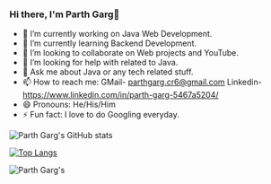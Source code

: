 ### Hi there, I'm Parth Garg👋
- 🔭 I’m currently working on Java Web Development.
- 🌱 I’m currently learning Backend Development.
- 👯 I’m looking to collaborate on Web projects and YouTube.
- 🤔 I’m looking for help with related to Java.
- 💬 Ask me about Java or any tech related stuff.
- 📫 How to reach me: GMail- parthgarg.cr6@gmail.com
                      Linkedin- https://www.linkedin.com/in/parth-garg-5467a5204/
- 😄 Pronouns: He/His/Him
- ⚡ Fun fact: I love to do Googling everyday.
 

![Parth Garg's GitHub stats](https://github-readme-stats.vercel.app/api?username=parth2609&show_icons=true&theme=radical)

[![Top Langs](https://github-readme-stats.vercel.app/api/top-langs/?username=parth2609&layout=compact&hide=makefile,html)](https://github.com/parth2609/github-readme-stats)

![Parth Garg's](https://github-readme-stats.vercel.app/api?username=parth2609&&show_icons=true&title_color=ffffff&icon_color=14a8f7&text_color=ffffff&bg_color=052a80)
